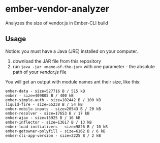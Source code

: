 # ember-vendor-analyzer
Analyzes the size of vendor.js in Ember-CLI build

## Usage

Notice: you must have a Java (JRE) installed on your computer.

1. download the JAR file from this repository
2. run `java -jar <name-of-the-jar>` with one parameter - the absolute path of your *vendor.js* file

You will get an output with module names ant their size, like this:

```
ember-data - size=527716 B / 515 kB
ember - size=409805 B / 400 kB
ember-simple-auth - size=102442 B / 100 kB
liquid-fire - size=55238 B / 54 kB
ember-mobile-inputs - size=20543 B / 20 kB
ember-resolver - size=17653 B / 17 kB
ember-ajax - size=15925 B / 16 kB
ember-inflector - size=13617 B / 13 kB
ember-load-initializers - size=9826 B / 10 kB
ember-getowner-polyfill - size=6162 B / 6 kB
ember-cli-app-version - size=2225 B / 2 kB
```
